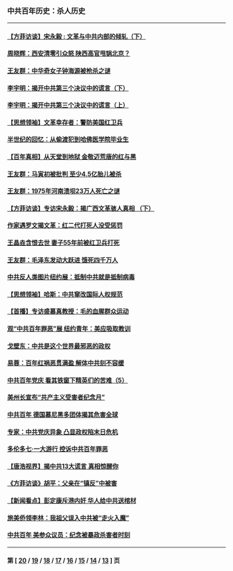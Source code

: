 ### 中共百年历史：杀人历史
---
#### [【方菲访谈】宋永毅 : 文革与中共内部的倾轧（下）](../../pages/nf1176106/n13486836.md?02060430) 
#### [周晓辉：西安清零引众怒 陕西高官甩锅北京？](../../pages/nf1176106/n13484627.md?02060430) 
#### [王友群：中华奇女子钟海源被枪杀之谜](../../pages/nf1176106/n13430555.md?02060430) 
#### [李宇明：揭开中共第三个决议中的谎言（下）](../../pages/nf1176106/n13389389.md?02060430) 
#### [李宇明：揭开中共第三个决议中的谎言（上）](../../pages/nf1176106/n13388697.md?02060430) 
#### [【思想领袖】文革幸存者：警防美国红卫兵](../../pages/nf1176106/n13339289.md?02060430) 
#### [半世纪的回忆：从偷渡犯到哈佛医学院毕业生](../../pages/nf1176106/n13345328.md?02060430) 
#### [【百年真相】从天堂到地狱 金敬迈荒唐的红与黑](../../pages/nf1176106/n13336995.md?02060430) 
#### [王友群：马寅初被批判 至少4.5亿胎儿被杀](../../pages/nf1176106/n13260313.md?02060430) 
#### [王友群：1975年河南溃坝23万人死亡之谜](../../pages/nf1176106/n13231576.md?02060430) 
#### [【方菲访谈】专访宋永毅：揭广西文革骇人真相 （下）](../../pages/nf1176106/n13209074.md?02060430) 
#### [作家遇罗文揭文革：红二代打死人没受惩罚](../../pages/nf1176106/n13205254.md?02060430) 
#### [王晶垚含恨去世 妻子55年前被红卫兵打死](../../pages/nf1176106/n13203590.md?02060430) 
#### [王友群：毛泽东发动大跃进 饿死四千万人](../../pages/nf1176106/n13177158.md?02060430) 
#### [中共反人类图片纽约展：抵制中共就是抵制病毒](../../pages/nf1176106/n13115371.md?02060430) 
#### [【思想领袖】哈斯：中共窜改国际人权规范](../../pages/nf1176106/n13053647.md?02060430) 
#### [【首播】专访盛慕真教授：毛的血腥群众运动](../../pages/nf1176106/n13091782.md?02060430) 
#### [观“中共百年罪恶”展 纽约青年：美应吸取教训](../../pages/nf1176106/n13085246.md?02060430) 
#### [戈壁东：中共是这个世界最邪恶的政权](../../pages/nf1176106/n13085641.md?02060430) 
#### [易蓉：百年红祸恶贯满盈 解体中共刻不容缓](../../pages/nf1176106/n13084455.md?02060430) 
#### [中共百年党庆 看其铁窗下精英们的苦难（5）](../../pages/nf1176106/n13076766.md?02060430) 
#### [美州长宣布“共产主义受害者纪念月”](../../pages/nf1176106/n13074024.md?02060430) 
#### [中共百年 德国慕尼黑多团体揭其危害全球](../../pages/nf1176106/n13068873.md?02060430) 
#### [专家：中共党庆异象 凸显政权陷末日危机](../../pages/nf1176106/n13067084.md?02060430) 
#### [多伦多七·一大游行 控诉中共百年罪恶](../../pages/nf1176106/n13062043.md?02060430) 
#### [【唐浩视界】揭中共13大谎言 真相惊醒你](../../pages/nf1176106/n13065208.md?02060430) 
#### [《方菲访谈》胡平：父亲在“镇反”中被害](../../pages/nf1176106/n13064114.md?02060430) 
#### [【新闻看点】彭定康斥港内奸 华人给中共送棺材](../../pages/nf1176106/n13064230.md?02060430) 
#### [旅美侨领李林：我祖父误入中共被“走火入魔”](../../pages/nf1176106/n13062777.md?02060430) 
#### [中共百年 美参众议员：纪念被暴政杀害者时刻](../../pages/nf1176106/n13063735.md?02060430) 

---
#### 第 [ [20](./20.md?02060430) / [19](./19.md?02060430) / [18](./18.md?02060430) / [17](./17.md?02060430) / [16](./16.md?02060430) / [15](./15.md?02060430) / [14](./14.md?02060430) / [13](./13.md?02060430) ] 页
